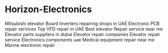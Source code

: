 # Horizon-Electronics
Mitsubishi elevator Board   Inverters repairing shops in UAE Electronic PCB repair services Top VFD repair in UAE Best elevator Repair service near me Elevator parts suppliers in dubai Elevator repair companies Elevator repair service Electronics components uae Medical equipment repair near me Marine electronic repair
